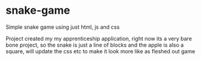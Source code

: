 # snake-game
Simple snake game using just html, js and css

Project created my my apprenticeship application, right now its a very bare bone project, so the snake is just a line of blocks and the apple is also a square, will update the css etc to make it look more like as fleshed out game
